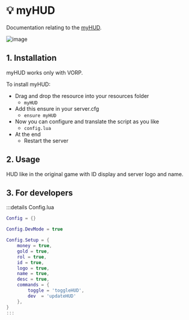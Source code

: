 # 💡 myHUD
Documentation relating to the [myHUD](https://github.com/Emotion06/myHUD).

![image](https://cdn.discordapp.com/attachments/850400157237248020/1242203929857757336/Screenshot_2024-05-02_161957.png?ex=664cfc0f&is=664baa8f&hm=0d5bf29bbba0aa54b352a21bad94321bd5a6058fc63bda07259e2473d462374f&)

## 1. Installation
myHUD works only with VORP. 

To install myHUD:
- Drag and drop the resource into your resources folder
  - `myHUD`
- Add this ensure in your server.cfg
  - `ensure myHUD`
- Now you can configure and translate the script as you like
  - `config.lua`
- At the end
  - Restart the server

## 2. Usage
HUD like in the original game with ID display and server logo and name.

## 3. For developers

:::details Config.lua
```lua
Config = {}

Config.DevMode = true

Config.Setup = {
    money = true,
    gold = true,
    rol = true,
    id = true,
    logo = true,
    name = true,
    desc = true,
    commands = {
        toggle = 'toggleHUD',
        dev  = 'updateHUD'
    },
}
:::
